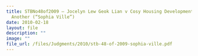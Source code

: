 ```yaml
---
title: STBNo48of2009 – Jocelyn Lew Geok Lian v Cosy Housing Development and
  Another (“Sophia Ville”)
date: 2010-02-18
layout: file
description: ""
image: ""
file_url: /files/Judgments/2010/stb-48-of-2009-sophia-ville.pdf
---
```

